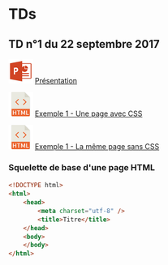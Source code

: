 # TDs

## TD n°1 du 22 septembre 2017

![PPT](ppt-icon.png) [Présentation](TD1/TD1.pptx)

![HTML](html-icon.png) <a href="TD1/avec-CSS.html" target="_blank">Exemple 1 - Une page avec CSS</a>

![HTML](html-icon.png) <a href="TD1/sans-CSS.html" target="_blank">Exemple 1 - La même page sans CSS</a>

### Squelette de base d'une page HTML

```html
<!DOCTYPE html>
<html>
	<head>
		<meta charset="utf-8" />
		<title>Titre</title>
	</head>
	<body>
	</body>
</html>
```
